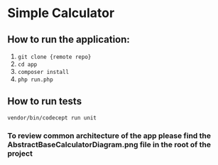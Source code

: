 # Simple Calculator

## How to run the application:

1. ```git clone {remote repo}```
1. ```cd app```
2. ```composer install```
2. ```php run.php```
 
## How to run tests
```vendor/bin/codecept run unit```

### To review common architecture of the app please find the AbstractBaseCalculatorDiagram.png file in the root of the project
